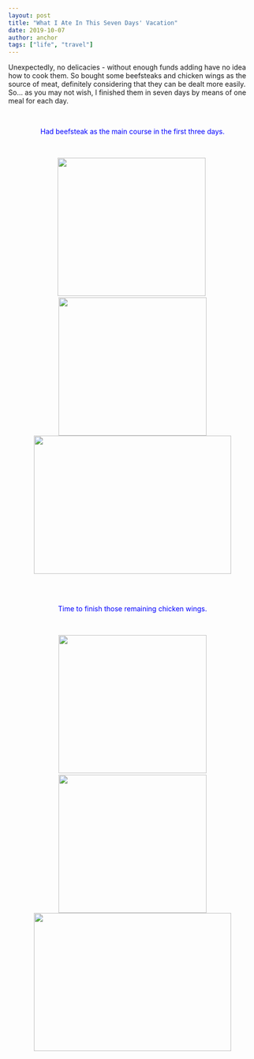 ```yaml
---
layout: post
title: "What I Ate In This Seven Days' Vacation"
date: 2019-10-07
author: anchor
tags: ["life", "travel"]
---
```


Unexpectedly, no delicacies - without enough funds adding have no idea how to cook them. So bought some beefsteaks and chicken wings as the source of meat, definitely considering that they can be dealt more easily. So... as you may not wish, I finished them in seven days by means of one meal for each day. 

<br />

<p style="color:rgb(0,0,255);text-align:center;">Had beefsteak as the main course in the first three days.</p><br>
<p align="center">
	<img src="{{site.baseurl}}/images/191007/1.jpg" width="300"  height="280">&nbsp;<img src="{{site.baseurl}}/images/191007/2.jpg" width="300"  height="280"><br>
	<img src="{{site.baseurl}}/images/191007/3.jpg" width="400"  height="280">
</p>
<br>
<br>

<p style="color:rgb(0,0,255);text-align:center;">Time to finish those remaining chicken wings.</p><br>
<p align="center">
	&nbsp;<img src="{{site.baseurl}}/images/191007/4.jpg" width="300"  height="280">&nbsp; <img src="{{site.baseurl}}/images/191007/5.jpg" width="300"  height="280"><br>
	<img src="{{site.baseurl}}/images/191007/6.jpg" width="400"  height="280">
</p>
<br>



